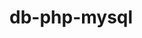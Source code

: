 # db-php-mysql
<? 
echo "Helllo World";
$a = 'Digital';
$b = 'School';

$C = $a. $b;

echo = "$c \n";

$the_string = "Digital School"

echo str_replace(search:"not", replace: "very",subjects: $programming);

$another_string = 'Programming';

echo strrev(string: $another_string);
?>

